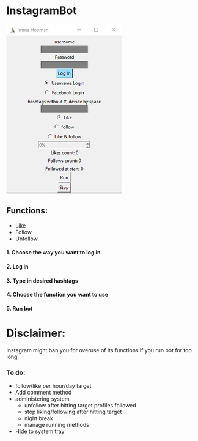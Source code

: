 # InstagramBot
![Prewiew](/window.jpg) 
## Functions:
  * Like 
  * Follow
  * Unfollow
#### 1. Choose the way you want to log in
#### 2. Log in 
#### 3. Type in desired hashtags
#### 4. Choose the function you want to use
#### 5. Run bot

# Disclaimer:
Instagram might ban you for overuse of its functions if you run bot for too long


### To do:
  * follow/like per hour/day target
  * Add comment method
  * administering system
    - unfollow after hitting target profiles followed
    - stop liking/following after hitting target
    - night break
    - manage running methods
  * Hide to system tray
 

